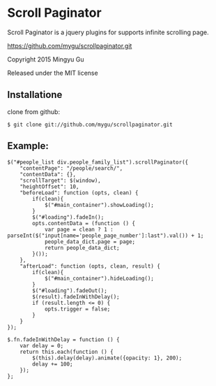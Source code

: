 Scroll Paginator
================

Scroll Paginator is a jquery plugins for supports infinite scrolling page.

https://github.com/mygu/scrollpaginator.git

Copyright 2015 Mingyu Gu

Released under the MIT license


Installatione
------------

clone from github:

    $ git clone git://github.com/mygu/scrollpaginator.git


Example:
------------

    $("#people_list div.people_family_list").scrollPaginator({
        "contentPage": "/people/search/",
        "contentData": {},
        "scrollTarget": $(window),
        "heightOffset": 10,
        "beforeLoad": function (opts, clean) {
            if(clean){
                $("#main_container").showLoading();
            }
            $("#loading").fadeIn();
            opts.contentData = (function () {
                var page = clean ? 1 : parseInt($("input[name='people_page_number']:last").val()) + 1;
                people_data_dict.page = page;
                return people_data_dict;
            }());
        },
        "afterLoad": function (opts, clean, result) {
            if(clean){
                $("#main_container").hideLoading();
            }
            $("#loading").fadeOut();
            $(result).fadeInWithDelay();
            if (result.length <= 0) {
                opts.trigger = false;
            }
        }
    });
    
    $.fn.fadeInWithDelay = function () {
        var delay = 0;
        return this.each(function () {
            $(this).delay(delay).animate({opacity: 1}, 200);
            delay += 100;
        });
    };
